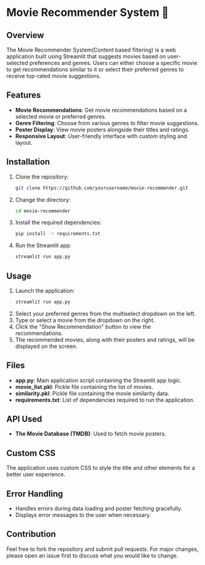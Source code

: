 # Movie Recommender System 🎥

## Overview
The Movie Recommender System(Content based filtering) is a web application built using Streamlit that suggests movies based on user-selected preferences and genres. Users can either choose a specific movie to get recommendations similar to it or select their preferred genres to receive top-rated movie suggestions.

## Features
- **Movie Recommendations**: Get movie recommendations based on a selected movie or preferred genres.
- **Genre Filtering**: Choose from various genres to filter movie suggestions.
- **Poster Display**: View movie posters alongside their titles and ratings.
- **Responsive Layout**: User-friendly interface with custom styling and layout.

## Installation

1. Clone the repository:
    ```bash
    git clone https://github.com/yourusername/movie-recommender.git
    ```
2. Change the directory:
    ```bash
    cd movie-recommender
    ```
3. Install the required dependencies:
    ```bash
    pip install -r requirements.txt
    ```
4. Run the Streamlit app:
    ```bash
    streamlit run app.py
    ```

## Usage

1. Launch the application:
    ```bash
    streamlit run app.py
    ```
2. Select your preferred genres from the multiselect dropdown on the left.
3. Type or select a movie from the dropdown on the right.
4. Click the "Show Recommendation" button to view the recommendations.
5. The recommended movies, along with their posters and ratings, will be displayed on the screen.

## Files

- **app.py**: Main application script containing the Streamlit app logic.
- **movie_list.pkl**: Pickle file containing the list of movies.
- **similarity.pkl**: Pickle file containing the movie similarity data.
- **requirements.txt**: List of dependencies required to run the application.

## API Used

- **The Movie Database (TMDB)**: Used to fetch movie posters.

## Custom CSS

The application uses custom CSS to style the title and other elements for a better user experience.

## Error Handling

- Handles errors during data loading and poster fetching gracefully.
- Displays error messages to the user when necessary.

## Contribution

Feel free to fork the repository and submit pull requests. For major changes, please open an issue first to discuss what you would like to change.
